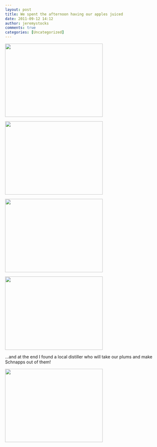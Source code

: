 ```yaml
---
layout: post
title: We spent the afternoon having our apples juiced
date: 2011-09-12 14:12
author: jeremystocks
comments: true
categories: [Uncategorized]
---
```

<a href="http://jeremystocks.files.wordpress.com/2011/09/spm_a01161.jpg"><img src="http://jeremystocks.files.wordpress.com/2011/09/spm_a01161.jpg" alt="" title="SPM_A0116" width="320" height="240" class="alignnone size-full wp-image-706" /></a>

<a href="http://jeremystocks.files.wordpress.com/2011/09/spm_a01171.jpg"><img src="http://jeremystocks.files.wordpress.com/2011/09/spm_a01171.jpg" alt="" title="SPM_A0117" width="320" height="240" class="alignnone size-full wp-image-707" /></a>

<a href="http://jeremystocks.files.wordpress.com/2011/09/spm_a0118.jpg"><img src="http://jeremystocks.files.wordpress.com/2011/09/spm_a0118.jpg" alt="" title="SPM_A0118" width="320" height="240" class="alignnone size-full wp-image-708" /></a>

<a href="http://jeremystocks.files.wordpress.com/2011/09/spm_a0119.jpg"><img src="http://jeremystocks.files.wordpress.com/2011/09/spm_a0119.jpg" alt="" title="SPM_A0119" width="320" height="240" class="alignnone size-full wp-image-709" /></a>

...and at the end I found a local distiller who will take our plums and make Schnapps out of them!

<a href="http://jeremystocks.files.wordpress.com/2011/09/spm_a0120.jpg"><img src="http://jeremystocks.files.wordpress.com/2011/09/spm_a0120.jpg" alt="" title="SPM_A0120" width="320" height="240" class="alignnone size-full wp-image-710" /></a>
